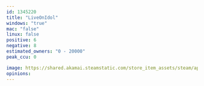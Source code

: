 ```yaml
---
id: 1345220
title: "LiveOnIdol"
windows: "true"
mac: "false"
linux: false
positive: 6
negative: 8
estimated_owners: "0 - 20000"
peak_ccu: 0

image: https://shared.akamai.steamstatic.com/store_item_assets/steam/apps/1345220/header.jpg?t=1596711641
opinions:
---
```

